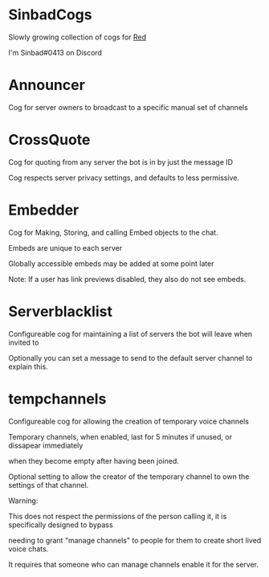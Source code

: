# SinbadCogs

Slowly growing collection of cogs for [Red](https://github.com/Twentysix26/Red-DiscordBot)

I'm Sinbad#0413 on Discord


# Announcer

Cog for server owners to broadcast to a specific manual set of channels

# CrossQuote

Cog for quoting from any server the bot is in by just the message ID

Cog respects server privacy settings, and defaults to less permissive.

# Embedder

Cog for Making, Storing, and calling Embed objects to the chat.

Embeds are unique to each server

Globally accessible embeds may be added at some point later

Note: If a user has link previews disabled, they also do not see embeds.

# Serverblacklist

Configureable cog for maintaining a list of servers the bot will leave when invited to

Optionally you can set a message to send to the default server channel to explain this.

# tempchannels

Configureable cog for allowing the creation of temporary voice channels

Temporary channels, when enabled, last for 5 minutes if unused, or dissapear immediately

when they become empty after having been joined.

Optional setting to allow the creator of the temporary channel to own the settings of that channel.


Warning:

This does not respect the permissions of the person calling it, it is specifically designed to bypass

needing to grant "manage channels" to people for them to create short lived voice chats.

It requires that someone who can manage channels enable it for the server.



